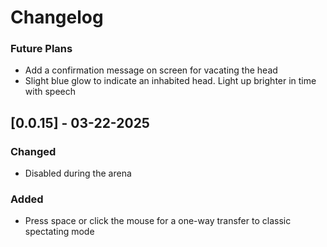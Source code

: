 # Changelog

### Future Plans
- Add a confirmation message on screen for vacating the head
- Slight blue glow to indicate an inhabited head. Light up brighter in time with speech

## [0.0.15] - 03-22-2025

### Changed
- Disabled during the arena

### Added
- Press space or click the mouse for a one-way transfer to classic spectating mode